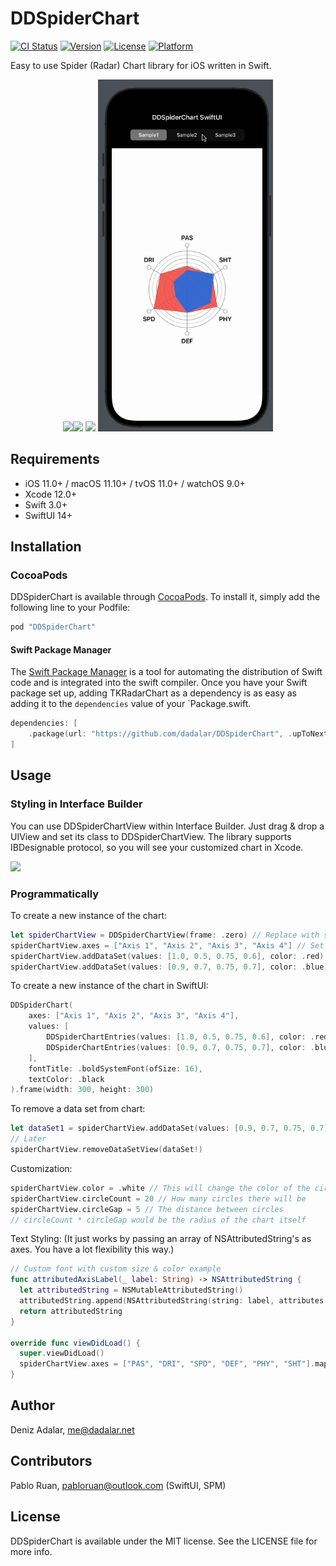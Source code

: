 # DDSpiderChart

[![CI Status](http://img.shields.io/travis/dadalar/DDSpiderChart.svg?style=flat)](https://travis-ci.org/dadalar/DDSpiderChart)
[![Version](https://img.shields.io/cocoapods/v/DDSpiderChart.svg?style=flat)](http://cocoapods.org/pods/DDSpiderChart)
[![License](https://img.shields.io/cocoapods/l/DDSpiderChart.svg?style=flat)](http://cocoapods.org/pods/DDSpiderChart)
[![Platform](https://img.shields.io/cocoapods/p/DDSpiderChart.svg?style=flat)](http://cocoapods.org/pods/DDSpiderChart)

Easy to use Spider (Radar) Chart library for iOS written in Swift.

<p align="center">
<img src="https://raw.githubusercontent.com/dadalar/DDSpiderChart/master/Screenshots/sample1.png" width="280"><img src="https://raw.githubusercontent.com/dadalar/DDSpiderChart/master/Screenshots/sample2.png" width="280">
<img src="https://raw.githubusercontent.com/dadalar/DDSpiderChart/master/Screenshots/sample3.png" width="280">
<img src="/Screenshots/sample-movie.gif" width="280">
</p>

## Requirements

- iOS 11.0+ / macOS 11.10+ / tvOS 11.0+ / watchOS 9.0+
- Xcode 12.0+
- Swift 3.0+
- SwiftUI 14+

## Installation

### CocoaPods

DDSpiderChart is available through [CocoaPods](http://cocoapods.org). To install
it, simply add the following line to your Podfile:

```ruby
pod "DDSpiderChart"
```

#### Swift Package Manager

The [Swift Package Manager](https://swift.org/package-manager/) is a tool for automating the distribution of Swift code and is integrated into the swift compiler.
Once you have your Swift package set up, adding TKRadarChart as a dependency is as easy as adding it to the `dependencies` value of your `Package.swift.

```swift
dependencies: [
    .package(url: "https://github.com/dadalar/DDSpiderChart", .upToNextMajor(from: "0.6"))
]
```

## Usage

### Styling in Interface Builder

You can use DDSpiderChartView within Interface Builder. Just drag & drop a UIView and set its class to DDSpiderChartView. The library supports IBDesignable protocol, so you will see your customized chart in Xcode. 

<img src="https://raw.githubusercontent.com/dadalar/DDSpiderChart/master/Screenshots/interface_builder.png" width="400">

### Programmatically

To create a new instance of the chart:
```swift
let spiderChartView = DDSpiderChartView(frame: .zero) // Replace with some frame or add constraints
spiderChartView.axes = ["Axis 1", "Axis 2", "Axis 3", "Axis 4"] // Set axes by giving their labels
spiderChartView.addDataSet(values: [1.0, 0.5, 0.75, 0.6], color: .red) // Add first data set
spiderChartView.addDataSet(values: [0.9, 0.7, 0.75, 0.7], color: .blue) // Add second data set
```

To create a new instance of the chart in SwiftUI:
```swift
DDSpiderChart(
    axes: ["Axis 1", "Axis 2", "Axis 3", "Axis 4"],
    values: [
        DDSpiderChartEntries(values: [1.0, 0.5, 0.75, 0.6], color: .red),
        DDSpiderChartEntries(values: [0.9, 0.7, 0.75, 0.7], color: .blue),
    ],
    fontTitle: .boldSystemFont(ofSize: 16),
    textColor: .black
).frame(width: 300, height: 300)
```

To remove a data set from chart:
```swift
let dataSet1 = spiderChartView.addDataSet(values: [0.9, 0.7, 0.75, 0.7], color: .blue) // Add second data set
// Later
spiderChartView.removeDataSetView(dataSet!)
```

Customization:
```swift
spiderChartView.color = .white // This will change the color of the circles
spiderChartView.circleCount = 20 // How many circles there will be
spiderChartView.circleGap = 5 // The distance between circles
// circleCount * circleGap would be the radius of the chart itself
```

Text Styling: (It just works by passing an array of NSAttributedString's as axes. You have a lot flexibility this way.)
```swift
// Custom font with custom size & color example
func attributedAxisLabel(_ label: String) -> NSAttributedString {
  let attributedString = NSMutableAttributedString()
  attributedString.append(NSAttributedString(string: label, attributes: [NSAttributedStringKey.foregroundColor: UIColor.black, NSAttributedStringKey.font: UIFont(name: "AvenirNextCondensed-Bold", size: 16)!]))
  return attributedString
}
    
override func viewDidLoad() {
  super.viewDidLoad()
  spiderChartView.axes = ["PAS", "DRI", "SPD", "DEF", "PHY", "SHT"].map { attributedAxisLabel($0) }
}
```

## Author

Deniz Adalar, me@dadalar.net


## Contributors

Pablo Ruan, pabloruan@outlook.com (SwiftUI, SPM)

## License

DDSpiderChart is available under the MIT license. See the LICENSE file for more info.
